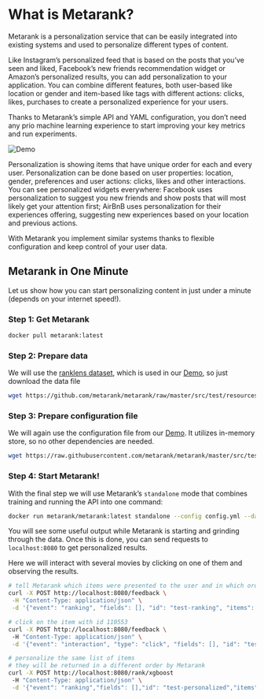# What is Metarank?

Metarank is a personalization service that can be easily integrated into existing systems and used to personalize different types of content. 

Like Instagram’s personalized feed that is based on the posts that you’ve seen and liked, Facebook’s new friends recommendation widget or Amazon’s personalized results, you can add personalization to your application. You can combine different features, both user-based like location or gender and item-based like tags with different actions: clicks, likes, purchases to create a personalized experience for your users.

Thanks to Metarank’s simple API and YAML configuration, you don’t need any prio machine learning experience to start improving your key metrics and run experiments.

![Demo](./img/demo.gif)

Personalization is showing items that have unique order for each and every user. Personalization can be done based on user properties: location, gender, preferences and user actions: clicks, likes and other interactions. You can see personalized widgets everywhere: Facebook uses personalization to suggest you new friends and show posts that will most likely get your attention first; AirBnB uses personalization for their experiences offering, suggesting new experiences based on your location and previous actions. 

With Metarank you implement similar systems thanks to flexible configuration and keep control of your user data.

## Metarank in One Minute

Let us show how you can start personalizing content in just under a minute (depends on your internet speed!). 

### Step 1: Get Metarank

```bash
docker pull metarank:latest
```

### Step 2: Prepare data

We will use the [ranklens dataset](https://github.com/metarank/ranklens), which is used in our [Demo](https://demo.metarank.ai), so just download the data file

```bash
wget https://github.com/metarank/metarank/raw/master/src/test/resources/ranklens/events/events.jsonl.gz
```

### Step 3: Prepare configuration file

We will again use the configuration file from our [Demo](https://demo.metarank.ai). It utilizes in-memory store, so no other dependencies are needed.


```bash
wget https://raw.githubusercontent.com/metarank/metarank/master/src/test/resources/ranklens/config.yml
```

### Step 4: Start Metarank!

With the final step we will use Metarank’s `standalone` mode that combines training and running the API into one command:

```bash
docker run metarank/metarank:latest standalone --config config.yml --data events.jsonl.gz
```

You will see some useful output while Metarank is starting and grinding through the data. Once this is done, you can send requests to `localhost:8080` to get personalized results.

Here we will interact with several movies by clicking on one of them and observing the results. 

```bash
# tell Metarank which items were presented to the user and in which order
curl -X POST http://localhost:8080/feedback \
 -H "Content-Type: application/json" \
 -d '{"event": "ranking", "fields": [], "id": "test-ranking", "items": [{"id": "192389"}, {"id": "95510"}, {"id": "5349"}, {"id": "52722"}, {"id": "110553"}], "user": "test2", "session": "test2",  "timestamp": 1661345221008}'

# click on the item with id 110553
curl -X POST http://localhost:8080/feedback \ 
 -H "Content-Type: application/json" \
 -d '{"event": "interaction", "type": "click", "fields": [], "id": "test-interaction", "ranking": "test-ranking", "item": "110553", "user": "test", "session": "test", "timestamp": 166134522300}'

# personalize the same list of items
# they will be returned in a different order by Metarank
curl -X POST http://localhost:8080/rank/xgboost 
 -H "Content-Type: application/json" \
 -d '{"event": "ranking","fields": [],"id": "test-personalized","items": [{"id": "192389"}, {"id": "95510"}, {"id": "5349"}, {"id": "52722"}, {"id": "110553"}],"user": "test","session": "test","timestamp": 1661345231008}'
```